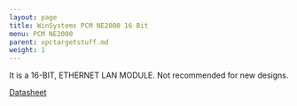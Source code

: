 ```yaml
---
layout: page
title: WinSystems PCM NE2000 16 Bit
menu: PCM NE2000
parent: xpctargetstuff.md
weight: 1
---
```


It is a 16-BIT, ETHERNET LAN MODULE. Not recommended for new designs.

[Datasheet](https://www.winsystems.com/wp-content/uploads/datasheets/pcm-ne2000-ds.pdf)
